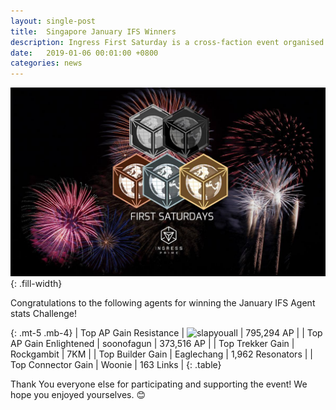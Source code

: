 ```yaml
---
layout: single-post
title:  Singapore January IFS Winners
description: Ingress First Saturday is a cross-faction event organised and run by agents, for agents on the First Saturday of each month.!
date:   2019-01-06 00:01:00 +0800
categories: news
---
```

![ingress fs](/assets/images/news/ifs_sg_banner.jpg){: .fill-width}

Congratulations to the following agents for winning the January IFS Agent stats Challenge!

{: .mt-5 .mb-4}
| Top AP Gain Resistance | ![slapyouall](https://img.shields.io/badge/L16-slapyouall-deepskyblue.svg) | 795,294 AP |
| Top AP Gain Enlightened | <span class='badge badge-success'>soonofagun</span> | 373,516 AP |
| Top Trekker Gain | <span class='badge badge-success'>Rockgambit</span> | 7KM |
| Top Builder Gain | <span class='badge badge-primary'>Eaglechang</span> | 1,962 Resonators |
| Top Connector Gain | <span class='badge badge-primary'>Woonie</span> | 163 Links |
{: .table}

Thank You everyone else for participating and supporting the event!  We hope you enjoyed yourselves. 😊


